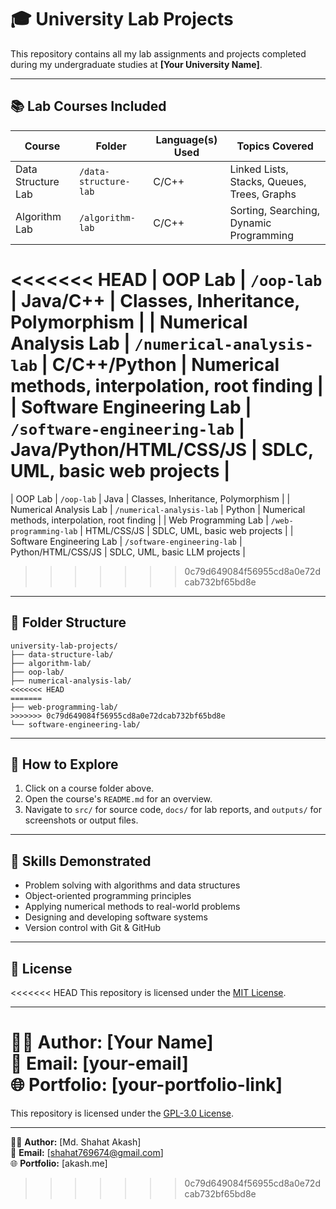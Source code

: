 # 🎓 University Lab Projects

This repository contains all my lab assignments and projects completed during my undergraduate studies at **[Your University Name]**.

---

## 📚 Lab Courses Included
| Course | Folder | Language(s) Used | Topics Covered |
|--------|--------|------------------|----------------|
| Data Structure Lab | `/data-structure-lab` | C/C++ | Linked Lists, Stacks, Queues, Trees, Graphs |
| Algorithm Lab | `/algorithm-lab` | C/C++ | Sorting, Searching, Dynamic Programming |
<<<<<<< HEAD
| OOP Lab | `/oop-lab` | Java/C++ | Classes, Inheritance, Polymorphism |
| Numerical Analysis Lab | `/numerical-analysis-lab` | C/C++/Python | Numerical methods, interpolation, root finding |
| Software Engineering Lab | `/software-engineering-lab` | Java/Python/HTML/CSS/JS | SDLC, UML, basic web projects |
=======
| OOP Lab | `/oop-lab` | Java | Classes, Inheritance, Polymorphism |
| Numerical Analysis Lab | `/numerical-analysis-lab` | Python | Numerical methods, interpolation, root finding |
| Web Programming Lab | `/web-programming-lab` | HTML/CSS/JS | SDLC, UML, basic web projects |
| Software Engineering Lab | `/software-engineering-lab` | Python/HTML/CSS/JS | SDLC, UML, basic LLM projects |
>>>>>>> 0c79d649084f56955cd8a0e72dcab732bf65bd8e

---

## 📂 Folder Structure
```
university-lab-projects/
├── data-structure-lab/
├── algorithm-lab/
├── oop-lab/
├── numerical-analysis-lab/
<<<<<<< HEAD
=======
├── web-programming-lab/
>>>>>>> 0c79d649084f56955cd8a0e72dcab732bf65bd8e
└── software-engineering-lab/
```

---

## 🚀 How to Explore
1. Click on a course folder above.
2. Open the course's `README.md` for an overview.
3. Navigate to `src/` for source code, `docs/` for lab reports, and `outputs/` for screenshots or output files.

---

## 🧠 Skills Demonstrated
- Problem solving with algorithms and data structures
- Object-oriented programming principles
- Applying numerical methods to real-world problems
- Designing and developing software systems
- Version control with Git & GitHub

---

## 📜 License
<<<<<<< HEAD
This repository is licensed under the [MIT License](LICENSE).

---
👨‍💻 **Author:** [Your Name]  
📧 **Email:** [your-email]  
🌐 **Portfolio:** [your-portfolio-link]
=======
This repository is licensed under the [GPL-3.0 License](LICENSE).

---
👨‍💻 **Author:** [Md. Shahat Akash]  
📧 **Email:** [shahat769674@gmail.com]  
🌐 **Portfolio:** [akash.me]
>>>>>>> 0c79d649084f56955cd8a0e72dcab732bf65bd8e
